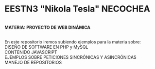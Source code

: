 <h1>EESTN3 "Nikola Tesla" NECOCHEA</h1> 

<br><strong>MATERIA: PROYECTO DE WEB DINÁMICA</strong>

<br>En este repositorio iremos subiendo ejemplos para la materia sobre:
<br>DISEÑO DE SOFTWARE EN PHP y MySQL
<br>CONTENIDO JAVASCRIPT
<br>EJEMPLOS SOBRE PETICIONES SINCRÓNICAS Y ASINCRÓNICAS
<br>MANEJO DE REPOSITORIOS 


